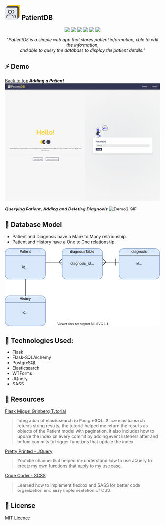 ![logo](https://github.com/renz-b/PatientDB/blob/master/app/static/svg/icon.svg)**&nbsp;PatientDB**
---
<p align="center">
<img src="https://img.shields.io/github/pipenv/locked/python-version/renz-b/PatientDB">
<img src="https://img.shields.io/github/pipenv/locked/dependency-version/renz-b/PatientDB/flask">
<img src="https://img.shields.io/github/pipenv/locked/dependency-version/renz-b/PatientDB/flask-sqlalchemy">
<img src="https://img.shields.io/github/pipenv/locked/dependency-version/renz-b/PatientDB/elasticsearch">
<img src="https://img.shields.io/github/license/renz-b/PatientDB">
<img src="https://img.shields.io/website/http/med-quicktest.herokuapp.com/.svg">
 </p>
 <p align="center" style="font-style:italic"><i>
"PatientDB is a simple web app that stores patient information, able to edit the information, <br>and able to query the database to display the patient details."</i>
</p>

## :zap: Demo
[Back to top](#table-of-contents)
***Adding a Patient***
![Demo GIF](https://github.com/renz-b/PatientDB/blob/master/.github/readme/Animation.gif)

***Querying Patient, Adding and Deleting Diagnosis***
![Demo2 GIF](https://github.com/renz-b/PatientDB/blob/master/.github/readme/Animation2.gif)

## :abacus: Database Model
- Patient and Diagnosis have a Many to Many relationship.
- Patient and History have a One to One relationship.

<div align="center">
 <img src="https://github.com/renz-b/PatientDB/blob/master/.github/readme/db_diagram.svg">
</div>


## 	:mechanical_arm: Technologies Used:
- Flask
- Flask-SQLAlchemy
- PostgreSQL
- Elasticsearch
- WTForms
- JQuery
- SASS

## :open_file_folder: Resources
[Flask Miguel Grinberg Tutorial](https://blog.miguelgrinberg.com/post/the-flask-mega-tutorial-part-xvi-full-text-search)
> Integration of elasticsearch to PostgreSQL. Since elasticsearch returns string results, the tutorial helped me return the results as objects of the Patient model with pagination. It also includes how to update the index on every commit by adding event listeners after and before commits to trigger functions that update the index.

[Pretty Printed - JQuery](https://www.youtube.com/channel/UC-QDfvrRIDB6F0bIO4I4HkQ)
> Youtube channel that helped me understand how to use JQuery to create my own functions that apply to my use case.

[Code Coder - SCSS](https://www.youtube.com/channel/UCzNf0liwUzMN6_pixbQlMhQ)
> Learned how to implement flexbox and SASS for better code organization and easy implementation of CSS.
## :page_facing_up: License
[MIT Licence](https://github.com/renz-b/PatientDB/blob/master/LICENSE)





